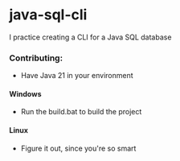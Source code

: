 # java-sql-cli

I practice creating a CLI for a Java SQL database

### Contributing:

- Have Java 21 in your environment

#### Windows

- Run the build.bat to build the project

#### Linux

- Figure it out, since you're so smart
